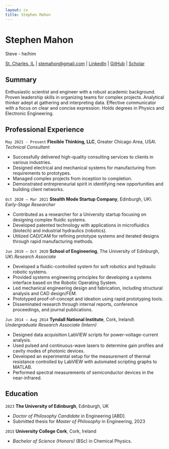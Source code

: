 ```yaml
---
layout: cv
title: Stephen Mahon
---
```

# Stephen Mahon
Steve - he/him

<div id="webaddress">
  <a href="https://maps.app.goo.gl/ASurcAmA9uw2vag57">St. Charles, IL</a>
| <a href="mailto:stemahon@gmail.com">stemahon@gmail.com</a>
| <a href="https://www.linkedin.com/in/stephentmahon/" target="_blank">LinkedIn</a>
| <a href="https://github.com/stephen-mahon" target="_blank">GitHub</a>
| <a href="https://scholar.google.com/citations?user=OJ2aNK4AAAAJ&hl=en" target="_blank">Scholar</a>
</div>

## Summary
Enthusiastic scientist and engineer with a robust academic background.
Proven leadership skills in organizing teams for complex projects.
Analytical thinker adept at gathering and interpreting data.
Effective communicator with a focus on clear and concise expression.
Holds degrees in Physics and Electronic Engineering.

## Professional Experience
`May 2021 - Present`
**Flexible Thinking, LLC**, Greater Chicago Area, USA\\
*Technical Consultant*
* Successfully delivered high-quality consulting services to clients in various industries.
* Designed electrical and mechanical systems for manufacturing from requirements to prototypes.
* Managed complex projects from inception to completion.
* Demonstrated entrepreneurial spirit in identifying new opportunities and building client networks.
  
`Oct 2020 – Mar 2021`
**Stealth Mode Startup Company**, Edinburgh, UK\\
*Early-Stage Researcher*
* Contributed as a researcher for a University startup focusing on designing complex fluidic systems.
* Developed patented technology with applications in microfluidics (biotech) and industrial hydraulics (robotics).
* Utilized CAD/CAM for refining prototype systems and iterated designs through rapid manufacturing methods.

`Jun 2019 – Oct 2020`
**School of Engineering**, The University of Edinburgh, UK\\
*Research Associate*
* Developed a fluidic-controlled system for soft robotics and hydraulic robotic systems.
* Provided systems engineering principles for developing a systems interface based on the Robotic Operating System.
* Led mechanical engineering design and fabrication, including structural analysis and CAD design/FEM.
* Prototyped proof-of-concept and ideation using rapid prototyping tools.
* Disseminated research through internal reports, conference proceedings, and journal publications.

`Jun 2014 – Aug 2014`
**Tyndall National Institute**, Cork, Ireland\\
*Undergraduate Research Associate (Intern)*
* Designed data acquisition LabVIEW scripts for power-voltage-current analysis.
* Used pulsed and continuous-wave lasers to determine gain profiles and cavity modes of photonic devices.
* Developed an experimental setup for the measurement of thermal resistance controlled by LabVIEW with automated scripting graphs to MATLAB.
* Performed spectral measurements of semiconductor devices in the near-infrared.

## Education
`2023`
**The University of Edinburgh**, Edinburgh, UK
* *Doctor of Philosophy Candidate* in Engineering [ABD].
* Submitted thesis for *Master of Philosophy* in Engineering, 2023

`2015`
**University College Cork**, Cork, Ireland
* *Bachelor of Science (Honors)* (BSc) in Chemical Physics.